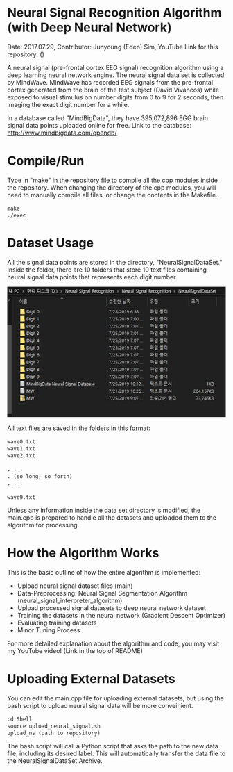 # Neural Signal Recognition Algorithm (with Deep Neural Network)

Date: 2017.07.29, 
Contributor: Junyoung (Eden) Sim,
YouTube Link for this repository: ()

A neural signal (pre-frontal cortex EEG signal) recognition algorithm using a deep learning neural network engine.
The neural signal data set is collected by MindWave. MindWave has recorded EEG signals from the pre-frontal cortex generated from the brain of the test subject (David Vivancos) while exposed to visual stimulus on number digits from 0 to 9 for 2 seconds, then imaging the 
exact digit number for a while. 

In a database called "MindBigData", they have 395,072,896 EGG brain signal data points uploaded online for free.
Link to the database: http://www.mindbigdata.com/opendb/

# Compile/Run

Type in "make" in the repository file to compile all the cpp modules inside the repository.
When changing the directory of the cpp modules, you will need to manually compile all files, 
or change the contents in the Makefile.

~~~~~~~~~~~~~~~~~~~~~~~
make
./exec
~~~~~~~~~~~~~~~~~~~~~~~

# Dataset Usage

All the signal data points are stored in the directory, "NeuralSignalDataSet."
Inside the folder, there are 10 folders that store 10 text files containing neural signal data points
that represents each digit number. 

![](/Pictures/Datasetfile.jpg)

All text files are saved in the folders in this format:

~~~~~~~~~~~~~~~~~~~~~~
wave0.txt
wave1.txt
wave2.txt

. . .
. (so long, so forth)
. . .

wave9.txt
~~~~~~~~~~~~~~~~~~~~~~

Unless any information inside the data set directory is modified, the main.cpp is prepared to handle all the datasets and 
uploaded them to the algorithm for processing. 

# How the Algorithm Works

This is the basic outline of how the entire algorithm is implemented:

* Upload neural signal dataset files (main)
* Data-Preprocessing: Neural Signal Segmentation Algorithm (neural_signal_interpreter_algorithm)
* Upload processed signal datasets to deep neural network dataset
* Training the datasets in the neural network (Gradient Descent Optimizer)
* Evaluating training datasets
* Minor Tuning Process

For more detailed explanation about the algorithm and code, you may visit my YouTube video! (Link in the top of README)

# Uploading External Datasets

You can edit the main.cpp file for uploading external datasets, 
but using the bash script to upload neural signal data will be more conveinient.

~~~~~~~~~~~~
cd Shell
source upload_neural_signal.sh
upload_ns (path to repository)
~~~~~~~~~~~~

The bash script will call a Python script that asks the path to the new data file,
including its desired label. This will automatically transfer the data file 
to the NeuralSignalDataSet Archive.
